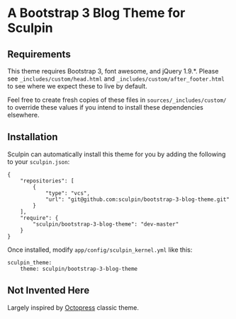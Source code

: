 <h1 id="a-bootstrap-3-blog-theme-for-sculpin">A Bootstrap 3 Blog Theme for Sculpin</h1>

<h2 id="requirements">Requirements</h2>

<p>This theme requires Bootstrap 3, font awesome, and jQuery 1.9.*.  Please see
<code>_includes/custom/head.html</code> and <code>_includes/custom/after_footer.html</code> to see
where we expect these to live by default.</p>

<p>Feel free to create fresh copies of these files in <code>sources/_includes/custom/</code>
to override these values if you intend to install these dependencies elsewhere.</p>

<h2 id="installation">Installation</h2>

<p>Sculpin can automatically install this theme for you by adding the following to
your <code>sculpin.json</code>:</p>

<pre><code class="json">{
    "repositories": [
        {
            "type": "vcs",
            "url": "git@github.com:sculpin/bootstrap-3-blog-theme.git"
        }
    ],
    "require": {
        "sculpin/bootstrap-3-blog-theme": "dev-master"
    }
}
</code></pre>

<p>Once installed, modify <code>app/config/sculpin_kernel.yml</code> like this:</p>

<pre><code class="yaml">sculpin_theme:
    theme: sculpin/bootstrap-3-blog-theme
</code></pre>

<h2 id="not-invented-here">Not Invented Here</h2>

<p>Largely inspired by <a href="http://octopress.org/">Octopress</a> classic theme.</p>
